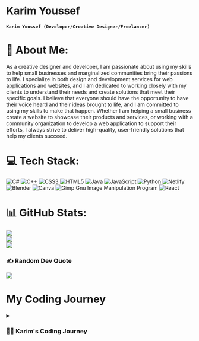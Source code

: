 # Karim Youssef

**`Karim Youssef (Developer/Creative Designer/Freelancer)`**

# 💫 About Me:
As a creative designer and developer, I am passionate about using my skills to help small businesses and marginalized communities bring their passions to life. I specialize in both design and development services for web applications and websites, and I am dedicated to working closely with my clients to understand their needs and create solutions that meet their specific goals. I believe that everyone should have the opportunity to have their voice heard and their ideas brought to life, and I am committed to using my skills to make that happen. Whether I am helping a small business create a website to showcase their products and services, or working with a community organization to develop a web application to support their efforts, I always strive to deliver high-quality, user-friendly solutions that help my clients succeed.


# 💻 Tech Stack:
![C#](https://img.shields.io/badge/c%23-%23239120.svg?style=for-the-badge&logo=c-sharp&logoColor=white) ![C++](https://img.shields.io/badge/c++-%2300599C.svg?style=for-the-badge&logo=c%2B%2B&logoColor=white) ![CSS3](https://img.shields.io/badge/css3-%231572B6.svg?style=for-the-badge&logo=css3&logoColor=white) ![HTML5](https://img.shields.io/badge/html5-%23E34F26.svg?style=for-the-badge&logo=html5&logoColor=white) ![Java](https://img.shields.io/badge/java-%23ED8B00.svg?style=for-the-badge&logo=java&logoColor=white) ![JavaScript](https://img.shields.io/badge/javascript-%23323330.svg?style=for-the-badge&logo=javascript&logoColor=%23F7DF1E) ![Python](https://img.shields.io/badge/python-3670A0?style=for-the-badge&logo=python&logoColor=ffdd54) ![Netlify](https://img.shields.io/badge/netlify-%23000000.svg?style=for-the-badge&logo=netlify&logoColor=#00C7B7) ![Blender](https://img.shields.io/badge/blender-%23F5792A.svg?style=for-the-badge&logo=blender&logoColor=white) ![Canva](https://img.shields.io/badge/Canva-%2300C4CC.svg?style=for-the-badge&logo=Canva&logoColor=white) ![Gimp Gnu Image Manipulation Program](https://img.shields.io/badge/Gimp-657D8B?style=for-the-badge&logo=gimp&logoColor=FFFFFF) ![React](https://img.shields.io/badge/react-%2320232a.svg?style=for-the-badge&logo=react&logoColor=%2361DAFB)
# 📊 GitHub Stats:
![](https://github-readme-stats.vercel.app/api?username=KYoussefTech&theme=dark&hide_border=false&include_all_commits=true&count_private=false)<br/>
![](https://github-readme-streak-stats.herokuapp.com/?user=KYoussefTech&theme=dark&hide_border=false)<br/>
![](https://github-readme-stats.vercel.app/api/top-langs/?username=KYoussefTech&theme=dark&hide_border=false&include_all_commits=true&count_private=false&layout=compact)

### ✍️ Random Dev Quote
![](https://quotes-github-readme.vercel.app/api?type=vetical&theme=radical)

# My Coding Journey

<details>
 <summary><h3>👨‍💻 Karim's Coding Journey</h3></summary>

As a young software developer, my coding journey has been filled with ups and downs, but I have always been driven by my passion for technology and my desire to create solutions that make a difference. I remember the first time I wrote my own program, a simple calculator app, and seeing it come to life on my screen. It was a moment of pure excitement and accomplishment that sparked a fire within me. From then on, I was hooked. I spent countless hours learning new languages and frameworks, building projects, and seeking out opportunities to grow and improve my skills. And through hard work and determination, I was able to land my first software development job, where I have been able to learn from some of the best in the industry and make a real impact on the projects I work on. Looking back on my journey, I am grateful for every challenge and obstacle I faced, as they have helped shape me into the software developer I am today. And I am excited to see where my love of coding will take me in the future.
 
 ---
[![](https://visitcount.itsvg.in/api?id=KYoussefTech&icon=0&color=8)](https://visitcount.itsvg.in)

<!-- Proudly created with GPRM ( https://gprm.itsvg.in ) -->
